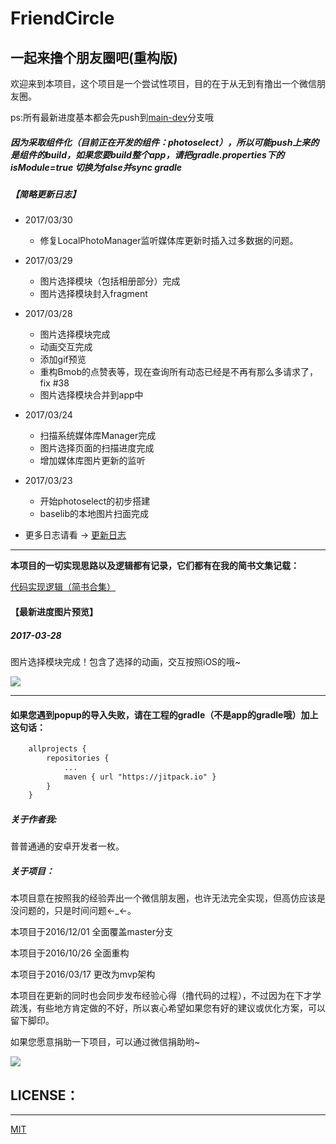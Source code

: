 # FriendCircle
## 一起来撸个朋友圈吧(重构版)

欢迎来到本项目，这个项目是一个尝试性项目，目的在于从无到有撸出一个微信朋友圈。</br>

ps:所有最新进度基本都会先push到[main-dev](https://github.com/razerdp/FriendCircle/tree/main-dev)分支哦

##### 因为采取组件化（目前正在开发的组件：photoselect），所以可能push上来的是组件的build，如果您要build整个app，请把gradle.properties下的  isModule=true 切换为false并sync gradle

##### 【简略更新日志】
 - 2017/03/30
    + 修复LocalPhotoManager监听媒体库更新时插入过多数据的问题。

 - 2017/03/29
    + 图片选择模块（包括相册部分）完成
    + 图片选择模块封入fragment

 - 2017/03/28
    + 图片选择模块完成
    + 动画交互完成
    + 添加gif预览
    + 重构Bmob的点赞表等，现在查询所有动态已经是不再有那么多请求了，fix #38
    + 图片选择模块合并到app中

 - 2017/03/24
    + 扫描系统媒体库Manager完成
    + 图片选择页面的扫描进度完成
    + 增加媒体库图片更新的监听

 - 2017/03/23
    + 开始photoselect的初步搭建
    + baselib的本地图片扫面完成

 - 更多日志请看 → [更新日志](https://github.com/razerdp/FriendCircle/blob/master/UPDATE_LOG.md)

---

**本项目的一切实现思路以及逻辑都有记录，它们都有在我的简书文集记载：**

[代码实现逻辑（简书合集）](http://www.jianshu.com/notebooks/3224048/latest)


#### 【最新进度图片预览】
##### 2017-03-28

图片选择模块完成！包含了选择的动画，交互按照iOS的哦~

![](https://github.com/razerdp/FriendCirclePreview/blob/master/img/2017-03-28%20%E5%9B%BE%E7%89%87%E9%80%89%E6%8B%A9.gif)

***

#### 如果您遇到popup的导入失败，请在工程的gradle（不是app的gradle哦）加上这句话：

```xml
	allprojects {
		repositories {
			...
			maven { url "https://jitpack.io" }
		}
	}
```


##### 关于作者我:
普普通通的安卓开发者一枚。

##### 关于项目：
本项目意在按照我的经验弄出一个微信朋友圈，也许无法完全实现，但高仿应该是没问题的，只是时间问题←_←。

本项目于2016/12/01 全面覆盖master分支

本项目于2016/10/26 全面重构

本项目于2016/03/17 更改为mvp架构



本项目在更新的同时也会同步发布经验心得（撸代码的过程），不过因为在下才学疏浅，有些地方肯定做的不好，所以衷心希望如果您有好的建议或优化方案，可以留下脚印。


如果您愿意捐助一下项目，可以通过微信捐助哟~

![](https://github.com/razerdp/FriendCircle/blob/main-dev/wechat.jpg)



## LICENSE：
***
[MIT](https://github.com/razerdp/FriendCircle/blob/master/LICENSE)
